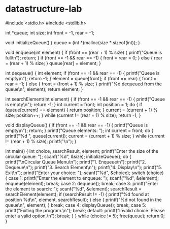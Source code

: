 # datastructure-lab
#include <stdio.h>
#include <stdlib.h>

int *queue;
int size;
int front = -1, rear = -1;

void initializeQueue() {
    queue = (int *)malloc(size * sizeof(int));
}

void enqueue(int element) {
    if (front == (rear + 1) % size) {
        printf("Queue is full\n");
        return;
    }
    if (front == -1 && rear == -1) {
        front = rear = 0;
    } else {
        rear = (rear + 1) % size;
    }
    queue[rear] = element;
}

int dequeue() {
    int element;
    if (front == -1 && rear == -1) {
        printf("Queue is empty\n");
        return -1;
    }
    element = queue[front];
    if (front == rear) {
        front = rear = -1;
    } else {
        front = (front + 1) % size;
    }
    printf("%d dequeued from the queue\n", element);
    return element;
}

int searchElement(int element) {
    if (front == -1 && rear == -1) {
        printf("Queue is empty\n");
        return -1;
    }
    int current = front;
    int position = 1;
    do {
        if (queue[current] == element) {
            return position;
        }
        current = (current + 1) % size;
        position++;
    } while (current != (rear + 1) % size);
    return -1;
}

void displayQueue() {
    if (front == -1 && rear == -1) {
        printf("Queue is empty\n");
        return;
    }
    printf("Queue elements: ");
    int current = front;
    do {
        printf("%d ", queue[current]);
        current = (current + 1) % size;
    } while (current != (rear + 1) % size);
    printf("\n");
}

int main() {
    int choice, searchResult, element;
    printf("Enter the size of the circular queue: ");
    scanf("%d", &size);
    initializeQueue();
    do {
        printf("\nCircular Queue Menu\n");
        printf("1. Enqueue\n");
        printf("2. Dequeue\n");
        printf("3. Search Element\n");
        printf("4. Display\n");
        printf("5. Exit\n");
        printf("Enter your choice: ");
        scanf("%d", &choice);
        switch (choice) {
            case 1:
                printf("Enter the element to enqueue: ");
                scanf("%d", &element);
                enqueue(element);
                break;
            case 2:
                dequeue();
                break;
            case 3:
                printf("Enter the element to search: ");
                scanf("%d", &element);
                searchResult = searchElement(element);
                if (searchResult != -1) {
                    printf("%d found at position %d\n", element, searchResult);
                } else {
                    printf("%d not found in the queue\n", element);
                }
                break;
            case 4:
                displayQueue();
                break;
            case 5:
                printf("Exiting the program.\n");
                break;
            default:
                printf("Invalid choice. Please enter a valid option.\n");
                break;
        }
    } while (choice != 5);
    free(queue);
    return 0;
    }
